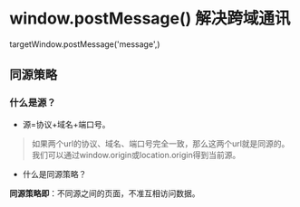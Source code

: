 # window.postMessage() 解决跨域通讯

targetWindow.postMessage('message',)

## 同源策略

### 什么是源？


- 源=协议+域名+端口号。

> 如果两个url的协议、域名、端口号完全一致，那么这两个url就是同源的。
> 我们可以通过window.origin或location.origin得到当前源。

- 什么是同源策略？

**同源策略即**：不同源之间的页面，不准互相访问数据。



